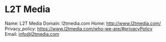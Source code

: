 
# L2T Media

Name: L2T Media
Domain: l2tmedia.com
Home: http://www.l2tmedia.com/
Privacy_policy: https://www.l2tmedia.com/who-we-are/#privacyPolicy
Email: info@l2tmedia.com
